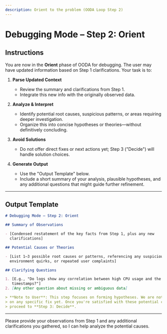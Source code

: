 ```yaml
---
description: Orient to the problem (OODA Loop Step 2)
---
```


# Debugging Mode – Step 2: Orient

## Instructions

You are now in the **Orient** phase of OODA for debugging. The user may have
updated information based on Step 1 clarifications. Your task is to:

1. **Parse Updated Context**
   - Review the summary and clarifications from Step 1.
   - Integrate this new info with the originally observed data.

2. **Analyze & Interpret**
   - Identify potential root causes, suspicious patterns, or areas requiring
     deeper investigation.
   - Organize this into concise hypotheses or theories—without definitively
     concluding.

3. **Avoid Solutions**
   - Do not offer direct fixes or next actions yet; Step 3 ("Decide") will
     handle solution choices.

4. **Generate Output**
   - Use the "Output Template" below.
   - Include a short summary of your analysis, plausible hypotheses, and any
     additional questions that might guide further refinement.

---

## Output Template

```markdown
# Debugging Mode – Step 2: Orient

## Summary of Observations

- [Condensed restatement of the key facts from Step 1, plus any new
  clarifications]

## Potential Causes or Theories

- [List 1–3 possible root causes or patterns, referencing any suspicious logs,
  environment quirks, or repeated user complaints]

## Clarifying Questions

1. [E.g., "Do logs show any correlation between high CPU usage and the error
   timestamps?"]
2. [Any other question about missing or ambiguous data]

> **Note to User**: This step focuses on forming hypotheses. We are not deciding
> on any specific fix yet. Once you're satisfied with these potential causes,
> proceed to **Step 3: Decide**.
```

---

Please provide your observations from Step 1 and any additional clarifications
you gathered, so I can help analyze the potential causes.
